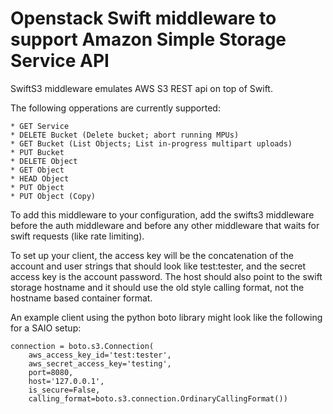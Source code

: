 Openstack Swift middleware to support Amazon Simple Storage Service API
=======================================================================

SwiftS3 middleware emulates AWS S3 REST api on top of Swift.

The following opperations are currently supported:

    * GET Service
    * DELETE Bucket (Delete bucket; abort running MPUs)
    * GET Bucket (List Objects; List in-progress multipart uploads)
    * PUT Bucket
    * DELETE Object
    * GET Object
    * HEAD Object
    * PUT Object
    * PUT Object (Copy)

To add this middleware to your configuration, add the swifts3 middleware
before the auth middleware and before any other middleware that
waits for swift requests (like rate limiting).

To set up your client, the access key will be the concatenation of the
account and user strings that should look like test:tester, and the
secret access key is the account password. The host should also point
to the swift storage hostname and it should use the old style
calling format, not the hostname based container format.

An example client using the python boto library might look like the
following for a SAIO setup:

    connection = boto.s3.Connection(
        aws_access_key_id='test:tester',
        aws_secret_access_key='testing',
        port=8080,
        host='127.0.0.1',
        is_secure=False,
        calling_format=boto.s3.connection.OrdinaryCallingFormat())
